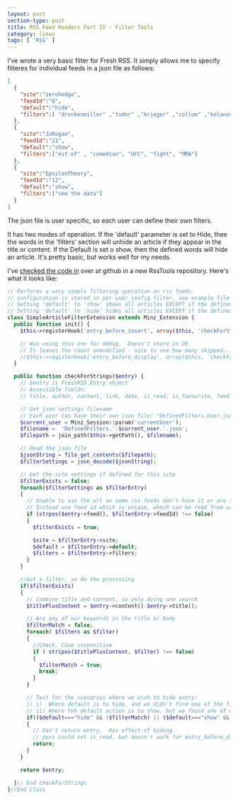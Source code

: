```yaml
---
layout: post
section-type: post
title: RSS Feed Readers Part IV - Filter Tools
category: linux
tags: [ 'RSS' ]
---
```


I've wrote a very basic filter for Fresh RSS.  It simply allows me to specify filteres for individual feeds in a json file as follows:

```json
[
  {
    "site":"zerohedge",
    "feedId":"8",
    "default":"hide",
    "filters":[	"druckenmiller" ,"tudor" ,"krieger" ,"collum" ,"kolanovic" ,"horseman" ]
  },
  {
    "site":"JoRogan",
    "feedId":"21",
    "default":"show",
    "filters":["est of" , "comedian", "UFC", "fight", "MMA"]
  },
  {
    "site":"EpsilonTheory",
    "feedId":"12",
    "default":"show",
    "filters":["see the data"]
  }
]
```

The json file is user specific, so each user can define their own filters.

It has two modes of operation.  If the 'default' parameter is set to Hide, thee the words in the 'filters' section will unhide an 
article if they appear in the title or content. If the Default is set o show, then the defined words will hide an article.  It's 
pretty basic, but works well for my needs.

I've [checked the code in](https://github.com/0x3F3F/RssTools/tree/master/FreshRSS/extensions/xExtension-SimpleArticleFilter) over at 
github in a new RssTools repository.  Here's what it looks like:

```php
// Performs a very simple filtering operation on rss feeds.
// configuration is stored in per user config filter, see example file for details.
// Setting 'default' to 'show' shows all articles EXCEPT if the defines words appear in article
// Setting 'default' to 'hide' hides all articles EXCEPT if the defines words appear in article
class SimpleArticleFilterExtension extends Minz_Extension {
  public function init() {
    $this->registerHook('entry_before_insert', array($this, 'checkForStrings'));

    // Was using this one for debug.  Doesn't store in Db.  
    // It leaves the count unmodified - nice to see how many skipped.... 
    //$this->registerHook('entry_before_display', array($this, 'checkForStrings'));
  }

  public function checkForStrings($entry) {
    // $entry is FreshRSS_Entry object
    // Accessible fields:
    // title, author, content, link, date, is_read, is_favourite, feed

    // Get json settings filename
    // Each user can have their own json file: "DefinedFilters.User.json"
    $current_user = Minz_Session::param('currentUser');
    $filename =  'DefinedFilters.'.$current_user.'.json';
    $filepath = join_path($this->getPath(), $filename);

    // Read the json file
    $jsonString = file_get_contents($filepath);
    $filterSettings = json_decode($jsonString);

    // Get the site settings if defined for this site
    $filterExists = false;
    foreach($filterSettings as $filterEntry)
    {
      // Unable to use the url as some rss feeds don't have it or are shared across many feeds ie twitter
      // Instead use feed id which is unique, whech can be read from url eg f_8
      if (strpos($entry->feed(), $filterEntry->feedId) !== false)
      {
        $filterExists = true;

        $site = $filterEntry->site;
        $default = $filterEntry->default;
        $filters = $filterEntry->filters;
      }
    }

    //Got a filter, so do the processing
    if($filterExists)
    {
      // Combine title and content, so only doing one search
      $titlePlusContent = $entry->content().$entry->title(); 

      // Are any of our keywords in the title or body
      $filterMatch = false;
      foreach( $filters as $filter)
      {
        //Check. Case insensitive
        if ( stripos($titlePlusContent, $filter) !== false)
        {
          $filterMatch = true;
          break;
        }
      }

      // Test for the scenarios where we wish to hide entry:
      // i)  Where default is to hide, and we didn't find one of the filters
      // ii) Where teh default action is to show, but we found one of our filters
      if(($default==="hide" && !$filterMatch) || ($default==="show" && $filterMatch))
      {
        // Don't return entry.  Has effect of hiding.
        // poss could set is_read, but doesn't work for entry_before_display hook
        return;
      }
    }

    return $entry;

  }// End checkForStrings
}//End Class
```



